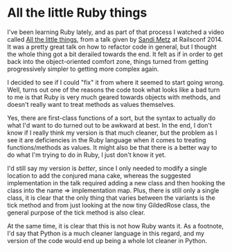 # All the little Ruby things

I've been learning Ruby lately, and as part of that process I watched
a video called [All the little things][yt], from a talk given by
[Sandi Metz][sm] at Railsconf 2014. It was a pretty great talk on how
to refactor code in general, but I thought the whole thing got a bit
derailed towards the end. It felt as if in order to get back into the
object-oriented comfort zone, things turned from getting progressively
simpler to getting more complex again.

I decided to see if I could "fix" it from where it seemed to start
going wrong. Well, turns out one of the reasons the code took what
looks like a bad turn to me is that Ruby is very much geared towards
objects with methods, and doesn't really want to treat methods as
values themselves.

Yes, there are first-class functions of a sort, but the syntax to
actually do what I'd want to do turned out to be awkward at best. In
the end, I don't know if I really think my version is that much
cleaner, but the problem as I see it are deficiencies in the Ruby
language when it comes to treating functions/methods as values. It
might also be that there is a better way to do what I'm trying to do
in Ruby, I just don't know it yet.

I'd still say my version is *better*, since I only needed to modify a
single location to add the conjured mana cake, whereas the suggested
implementation in the talk required adding a new class and then
hooking the class into the name => implementation map. Plus, there is
still only a single class, it is clear that the only thing that varies
between the variants is the tick method and from just looking at the
now tiny GildedRose class, the general purpose of the tick method is
also clear.

At the same time, it is clear that this is not how Ruby wants it. As a
footnote, I'd say that Python is a much cleaner language in this 
regard, and my version of the code would end up being a whole lot
cleaner in Python.

[sm]: http://www.sandimetz.com/
[yt]: http://youtu.be/8bZh5LMaSmE
